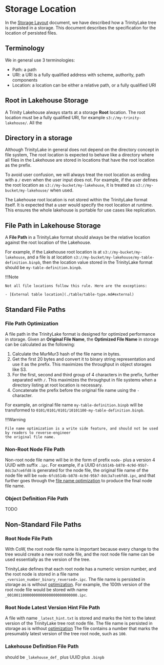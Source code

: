 # Storage Location

In the [Storage Layout](./storage-layout.md) document, we have described how a TrinityLake tree is persisted in a storage.
This document describes the specification for the location of persisted files.

## Terminology

We in general use 3 terminologies:

- Path: a path 
- URI: a URI is a fully qualified address with scheme, authority, path components
- Location: a location can be either a relative path, or a fully qualified URI

## Root in Lakehouse Storage

A Trinity Lakehouse always starts at a storage **Root** location.
The root location must be a fully qualified URI, for example `s3://my-trinity-lakehouse/`.
All the 

## Directory in a storage

Although TrinityLake in general does not depend on the directory concept in file system,
The root location is expected to behave like a directory where all files in the Lakehouse are stored in
locations that have the root location as the prefix.

To avoid user confusion, we will always treat the root location as ending with a `/` even when the user input does not.
For example, if the user defines the root location as `s3://my-bucket/my-lakehouse`,
it is treated as `s3://my-bucket/my-lakehouse/` when used.

The Lakehouse root location is not stored within the TrinityLake format itself.
It is expected that a user would specify the root location at runtime.
This ensures the whole lakehouse is portable for use cases like replication.

## File Path in Lakehouse Storage

A **File Path** in a TrinityLake format should always be the relative location
against the root location of the Lakehouse.

For example, if the Lakehouse root location is at `s3://my-bucket/my-lakehouse`,
and a file is at location `s3://my-bucket/my-lakehouse/my-table-definition.binpb`,
then the location value stored in the TrinityLake format should be `my-table-definition.binpb`.

!!!Note

    Not all file locations follow this rule. Here are the exceptions:
    
    - [External table location](./table/table-type.md#external)


## Standard File Paths

### File Path Optimization

A file path in the TrinityLake format is designed for optimized performance in storage.
Given an **Original File Name**, the **Optimized File Name** in storage can be calculated as the following:

1. Calculate the MurMur3 hash of the file name in bytes.
2. Get the first 20 bytes and convert it to binary string representation and use it as the prefix. 
   This maximizes the throughput in object storages like S3.
3. For the first, second and third group of 4 characters in the prefix, further separated with `/`. 
   This maximizes the throughput in file systems when a directory listing at root location is necessary.
4. Concatenate the prefix before the original file name using the `-` character.

For example, an original file name `my-table-definition.binpb` will be transformed to 
`0101/0101/0101/10101100-my-table-definition.binpb`.

!!!Warning
    
    File name optimization is a write side feature, and should not be used by readers to reverse-engineer
    the original file name.


### Non-Root Node File Path

Non-root node file name will be in the form of prefix `node-` plus a version 4 UUID with suffix `.ipc`.
For example, if a UUID `6fcb514b-b878-4c9d-95b7-8dc3a7ce6fd8` is generated for the node file,
the original file name of the node file will be `node-6fcb514b-b878-4c9d-95b7-8dc3a7ce6fd8.ipc`,
and that further goes through the [file name optimization](./storage-location#optimized-file-name)
to produce the final node file name.

### Object Definition File Path

TODO


## Non-Standard File Paths

### Root Node File Path

With CoW, the root node file name is important because every change to the tree would create a new root node file,
and the root node file name can be used essentially as the version of the tree.

TrinityLake defines that each root node has a numeric version number,
and the root node is stored in a file name `_<version_number_binary_reversed>.ipc`.
The file name is persisted in storage as is without [optimization](./storage-location#optimized-file-name).
For example, the 100th version of the root node file would be stored with name `_00100110000000000000000000000000.ipc`.

### Root Node Latest Version Hint File Path

A file with name `_latest_hint.txt` is stored and marks the hint to the latest version of the TrinityLake tree root node file.
The file name is persisted in storage as is without [optimization](./storage-location#optimized-file-name)
The file contains a number that marks the presumably latest version of the tree root node, such as `100`.


### Lakehouse Definition File Path

should be `_lakehouse_def_` plus UUID plus `.binpb`